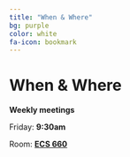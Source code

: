 ```yaml
---
title: "When & Where"
bg: purple
color: white
fa-icon: bookmark
---
```


# When & Where  

**Weekly meetings**

Friday: **9:30am**  

Room: **[ECS 660](http://www.uvic.ca/home/about/campus-info/maps/maps/ecs.php)**
